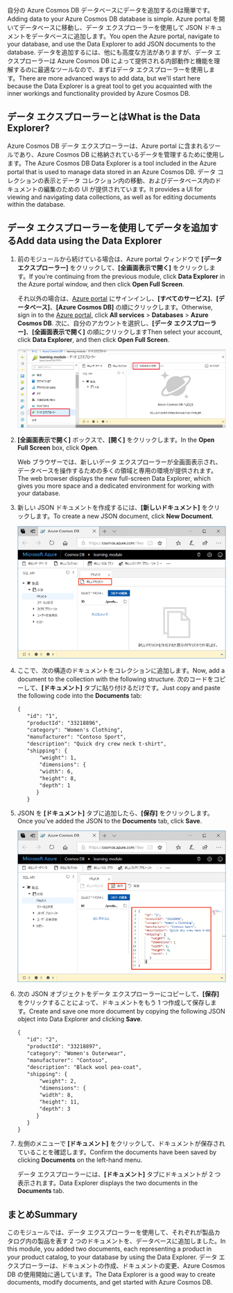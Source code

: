 <span data-ttu-id="81ea4-101">自分の Azure Cosmos DB データベースにデータを追加するのは簡単です。</span><span class="sxs-lookup"><span data-stu-id="81ea4-101">Adding data to your Azure Cosmos DB database is simple.</span></span> <span data-ttu-id="81ea4-102">Azure portal を開いてデータベースに移動し、データ エクスプローラーを使用して JSON ドキュメントをデータベースに追加します。</span><span class="sxs-lookup"><span data-stu-id="81ea4-102">You open the Azure portal, navigate to your database, and use the Data Explorer to add JSON documents to the database.</span></span> <span data-ttu-id="81ea4-103">データを追加するには、他にも高度な方法がありますが、データ エクスプローラーは Azure Cosmos DB によって提供される内部動作と機能を理解するのに最適なツールなので、まずはデータ エクスプローラーを使用します。</span><span class="sxs-lookup"><span data-stu-id="81ea4-103">There are more advanced ways to add data, but we'll start here because the Data Explorer is a great tool to get you acquainted with the inner workings and functionality provided by Azure Cosmos DB.</span></span>

## <a name="what-is-the-data-explorer"></a><span data-ttu-id="81ea4-104">データ エクスプローラーとは</span><span class="sxs-lookup"><span data-stu-id="81ea4-104">What is the Data Explorer?</span></span>
<span data-ttu-id="81ea4-105">Azure Cosmos DB データ エクスプローラーは、Azure portal に含まれるツールであり、Azure Cosmos DB に格納されているデータを管理するために使用します。</span><span class="sxs-lookup"><span data-stu-id="81ea4-105">The Azure Cosmos DB Data Explorer is a tool included in the Azure portal that is used to manage data stored in an Azure Cosmos DB.</span></span> <span data-ttu-id="81ea4-106">データ コレクションの表示とデータ コレクション内の移動、およびデータベース内のドキュメントの編集のための UI が提供されています。</span><span class="sxs-lookup"><span data-stu-id="81ea4-106">It provides a UI for viewing and navigating data collections, as well as for editing documents within the database.</span></span>

## <a name="add-data-using-the-data-explorer"></a><span data-ttu-id="81ea4-107">データ エクスプローラーを使用してデータを追加する</span><span class="sxs-lookup"><span data-stu-id="81ea4-107">Add data using the Data Explorer</span></span>

1. <span data-ttu-id="81ea4-108">前のモジュールから続けている場合は、Azure portal ウィンドウで **[データ エクスプローラー]** をクリックして、**[全画面表示で開く]** をクリックします。</span><span class="sxs-lookup"><span data-stu-id="81ea4-108">If you're continuing from the previous module, click **Data Explorer** in the Azure portal window, and then click **Open Full Screen**.</span></span>

    <span data-ttu-id="81ea4-109">それ以外の場合は、[Azure portal](https://portal.azure.com/?azure-portal=true) にサインインし、**[すべてのサービス]**、**[データベース]**、**[Azure Cosmos DB]** の順にクリックします。</span><span class="sxs-lookup"><span data-stu-id="81ea4-109">Otherwise, sign in to the [Azure portal](https://portal.azure.com/?azure-portal=true), click **All services** > **Databases** > **Azure Cosmos DB**.</span></span> <span data-ttu-id="81ea4-110">次に、自分のアカウントを選択し、**[データ エクスプローラー]**、**[全画面表示で開く]** の順にクリックします</span><span class="sxs-lookup"><span data-stu-id="81ea4-110">Then select your account, click **Data Explorer**, and then click **Open Full Screen**.</span></span>
 
   ![Azure portal のデータ エクスプローラーで新しいドキュメントを作成する](../media/3-azure-cosmosdb-data-explorer-full-screen.png)

2. <span data-ttu-id="81ea4-112">**[全画面表示で開く]** ボックスで、**[開く]** をクリックします。</span><span class="sxs-lookup"><span data-stu-id="81ea4-112">In the **Open Full Screen** box, click **Open**.</span></span>

    <span data-ttu-id="81ea4-113">Web ブラウザーでは、新しいデータ エクスプローラーが全画面表示され、データベースを操作するための多くの領域と専用の環境が提供されます。</span><span class="sxs-lookup"><span data-stu-id="81ea4-113">The web browser displays the new full-screen Data Explorer, which gives you more space and a dedicated environment for working with your database.</span></span>

3. <span data-ttu-id="81ea4-114">新しい JSON ドキュメントを作成するには、**[新しいドキュメント]** をクリックします。</span><span class="sxs-lookup"><span data-stu-id="81ea4-114">To create a new JSON document, click **New Document**.</span></span>

   ![Azure portal のデータ エクスプローラーで新しいドキュメントを作成する](../media/3-azure-cosmosdb-data-explorer-new-document.png)

4. <span data-ttu-id="81ea4-116">ここで、次の構造のドキュメントをコレクションに追加します。</span><span class="sxs-lookup"><span data-stu-id="81ea4-116">Now, add a document to the collection with the following structure.</span></span> <span data-ttu-id="81ea4-117">次のコードをコピーして、**[ドキュメント]** タブに貼り付けるだけです。</span><span class="sxs-lookup"><span data-stu-id="81ea4-117">Just copy and paste the following code into the **Documents** tab:</span></span>

     ```
    {
        "id": "1",
        "productId": "33218896",
        "category": "Women's Clothing",
        "manufacturer": "Contoso Sport",
        "description": "Quick dry crew neck t-shirt",
        "shipping": {
            "weight": 1,
            "dimensions": {
            "width": 6,
            "height": 8,
            "depth": 1
           }
        }
     ```

5. <span data-ttu-id="81ea4-118">JSON を **[ドキュメント]** タブに追加したら、**[保存]** をクリックします。</span><span class="sxs-lookup"><span data-stu-id="81ea4-118">Once you've added the JSON to the **Documents** tab, click **Save**.</span></span>

    ![JSON データをコピーし、Azure portal のデータ エクスプローラーで [保存] をクリックします](../media/3-azure-cosmosdb-data-explorer-save-document.png)

6. <span data-ttu-id="81ea4-120">次の JSON オブジェクトをデータ エクスプローラーにコピーして、**[保存]** をクリックすることによって、ドキュメントをもう 1 つ作成して保存します。</span><span class="sxs-lookup"><span data-stu-id="81ea4-120">Create and save one more document by copying the following JSON object into Data Explorer and clicking **Save**.</span></span>

     ```
    {
        "id": "2",
        "productId": "33218897",
        "category": "Women's Outerwear",
        "manufacturer": "Contoso",
        "description": "Black wool pea-coat",
        "shipping": {
            "weight": 2,
            "dimensions": {
            "width": 8,
            "height": 11,
            "depth": 3
           }
        }
    }
     ```

7. <span data-ttu-id="81ea4-121">左側のメニューで **[ドキュメント]** をクリックして、ドキュメントが保存されていることを確認します。</span><span class="sxs-lookup"><span data-stu-id="81ea4-121">Confirm the documents have been saved by clicking **Documents** on the left-hand menu.</span></span> 

    <span data-ttu-id="81ea4-122">データ エクスプローラーには、**[ドキュメント]** タブにドキュメントが 2 つ表示されます。</span><span class="sxs-lookup"><span data-stu-id="81ea4-122">Data Explorer displays the two documents in the **Documents** tab.</span></span>

## <a name="summary"></a><span data-ttu-id="81ea4-123">まとめ</span><span class="sxs-lookup"><span data-stu-id="81ea4-123">Summary</span></span>

<span data-ttu-id="81ea4-124">このモジュールでは、データ エクスプローラーを使用して、それぞれが製品カタログ内の製品を表す 2 つのドキュメントを、データベースに追加しました。</span><span class="sxs-lookup"><span data-stu-id="81ea4-124">In this module, you added two documents, each representing a product in your product catalog, to your database by using the Data Explorer.</span></span> <span data-ttu-id="81ea4-125">データ エクスプローラーは、ドキュメントの作成、ドキュメントの変更、Azure Cosmos DB の使用開始に適しています。</span><span class="sxs-lookup"><span data-stu-id="81ea4-125">The Data Explorer is a good way to create documents, modify documents, and get started with Azure Cosmos DB.</span></span>  
